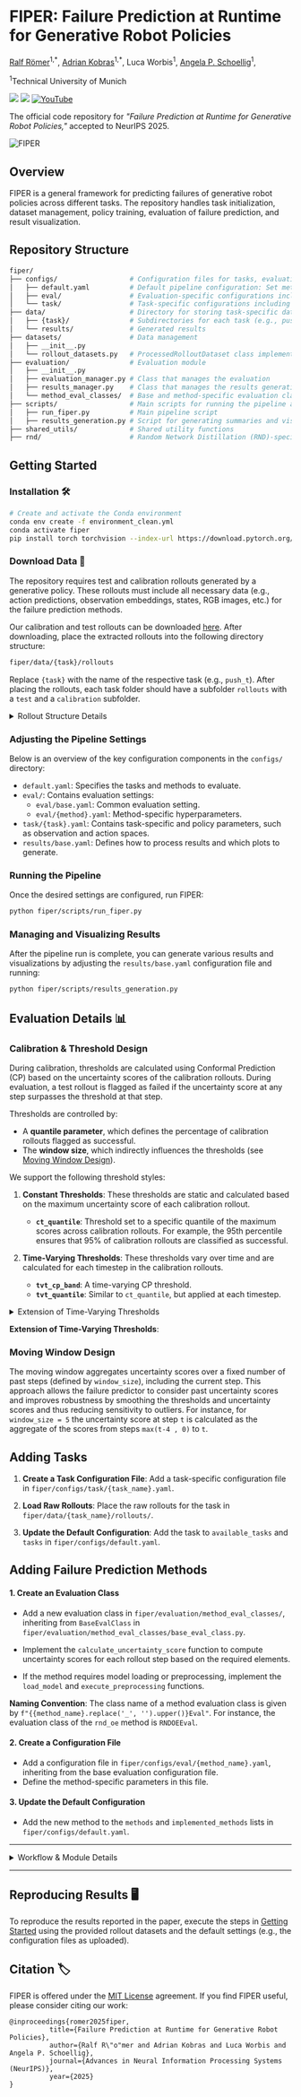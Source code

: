 # FIPER: Failure Prediction at Runtime for Generative Robot Policies

[Ralf Römer](https://ralfroemer99.github.io/)<sup>1,\*</sup>,
[Adrian Kobras](https://www.linkedin.com/in/adriankobras/)<sup>1,\*</sup>,
Luca Worbis<sup>1</sup>,
[Angela P. Schoellig](https://www.dynsyslab.org/prof-angela-schoellig/)<sup>1</sup>,

<sup>1</sup>Technical University of Munich

<a href='https://tum-lsy.github.io/fiper_website/'><img src='https://img.shields.io/badge/Project-Page-Green'></a> <a href='https://arxiv.org/TODO'><img src='https://img.shields.io/badge/Paper-Arxiv-red'></a> [![YouTube](https://badges.aleen42.com/src/youtube.svg)](https://youtube.com)

The official code repository for *"Failure Prediction at Runtime for Generative Robot Policies,"* accepted to NeurIPS 2025.

<img src="fiper.png" alt="FIPER"/>


## Overview

FIPER is a general framework for predicting failures of generative robot policies across different tasks. The repository handles task initialization, dataset management, policy training, evaluation of failure prediction, and result visualization.

<!-- ### Key Components

1. **TaskManager**: Handles task-specific configurations, metadata extraction, and rollout conversion.
2. **Dataset Class**: Manages data preprocessing, normalization, and iteration for training and evaluation.
3. **Failure Prediction Methods**: Includes Random Network Distillation for observation embeddings (RND-OE), action chunk entropy (ACE), and numerous baselines.
4. **EvaluationManager**: Interfaces with method-specific evaluation classes and computes evaluation metrics.
5. **ResultsManager**: Summarizes and visualizes evaluation results. -->

## Repository Structure

```bash
fiper/
├── configs/                  # Configuration files for tasks, evaluation, and results
│   ├── default.yaml          # Default pipeline configuration: Set methods and tasks to evaluate
│   ├── eval/                 # Evaluation-specific configurations including method hyperparameters
│   └── task/                 # Task-specific configurations including policy parameters
├── data/                     # Directory for storing task-specific data (rollouts, models, etc.) and results
│   ├── {task}/               # Subdirectories for each task (e.g., push_t, pretzel)
│   └── results/              # Generated results
├── datasets/                 # Data management
│   ├── __init__.py
│   └── rollout_datasets.py   # ProcessedRolloutDataset class implementation
├── evaluation/               # Evaluation module
│   ├── __init__.py
│   ├── evaluation_manager.py # Class that manages the evaluation
│   ├── results_manager.py    # Class that manages the results generation
│   └── method_eval_classes/  # Base and method-specific evaluation classes
├── scripts/                  # Main scripts for running the pipeline and generating results
│   ├── run_fiper.py          # Main pipeline script
│   ├── results_generation.py # Script for generating summaries and visualizations of the results
├── shared_utils/             # Shared utility functions
├── rnd/                      # Random Network Distillation (RND)-specific modules
```

## Getting Started

### Installation 🛠️

```bash
# Create and activate the Conda environment
conda env create -f environment_clean.yml
conda activate fiper
pip install torch torchvision --index-url https://download.pytorch.org/whl/cu126
```

### Download Data 📁

The repository requires test and calibration rollouts generated by a generative policy. These rollouts must include all necessary data (e.g., action predictions, observation embeddings, states, RGB images, etc.) for the failure prediction methods.

Our calibration and test rollouts can be downloaded [here](https://drive.google.com/drive/folders/1VuI3eQmFHT2QKCSYZGQ2pAuuhwNJkGCu?usp=sharing). After downloading, place the extracted rollouts into the following directory structure:

```bash
fiper/data/{task}/rollouts
```

Replace `{task}` with the name of the respective task (e.g., `push_t`). After placing the rollouts, each task folder should have a subfolder `rollouts` with a `test` and a `calibration` subfolder.

<details>

<summary>Rollout Structure Details</summary>

Currently, it is assumed that each rollout is saved as an individual .pkl file with one of the following structures:

- **Dictionary**: A dictionary with two keys, `metadata` and `rollout`, where `metadata` is a dictionary containing the metadata of the rollout and `rollout` is a list with the k-th entry being a dictionary that contains the neccessary rollout data of the k-th rollout timestep.
- **List**: Only the `rollout` part of the **Dictionary** option. It is checked whether the first entry of the rollout list contains the rollout metadata.

It is recommended to provide task-specific metadata in the corresponding task configuration file. Additionally, basic information (success and rollout ID) can be extracted from the rollout filenames.

</details>

### Adjusting the Pipeline Settings

Below is an overview of the key configuration components in the `configs/` directory:

- `default.yaml`: Specifies the tasks and methods to evaluate.
- `eval/`: Contains evaluation settings:
  - `eval/base.yaml`: Common evaluation setting.
  - `eval/{method}.yaml`: Method-specific hyperparameters.
- `task/{task}.yaml`: Contains task-specific and policy parameters, such as observation and action spaces.
- `results/base.yaml`: Defines how to process results and which plots to generate.

### Running the Pipeline

Once the desired settings are configured, run FIPER:

```bash
python fiper/scripts/run_fiper.py
```

### Managing and Visualizing Results 

After the pipeline run is complete, you can generate various results and visualizations by adjusting the `results/base.yaml` configuration file and running:

```bash
python fiper/scripts/results_generation.py
```

## Evaluation Details 📊

### Calibration & Threshold Design

During calibration, thresholds are calculated using Conformal Prediction (CP) based on the uncertainty scores of the calibration rollouts. During evaluation, a test rollout is flagged as failed if the uncertainty score at any step surpasses the threshold at that step. 

Thresholds are controlled by:

- A **quantile parameter**, which defines the percentage of calibration rollouts flagged as successful.
- The **window size**, which indirectly influences the thresholds (see [Moving Window Design](#moving-window-design)).

We support the following threshold styles:

1. **Constant Thresholds**: These thresholds are static and calculated based on the maximum uncertainty score of each calibration rollout.
   - **`ct_quantile`**: Threshold set to a specific quantile of the maximum scores across calibration rollouts. For example, the 95th percentile ensures that 95% of calibration rollouts are classified as successful.

2. **Time-Varying Thresholds**: These thresholds vary over time and are calculated for each timestep in the calibration rollouts.
   - **`tvt_cp_band`**: A time-varying CP threshold.
   - **`tvt_quantile`**: Similar to `ct_quantile`, but applied at each timestep.

<details>

<summary> Extension of Time-Varying Thresholds </summary>

Since successful rollouts are typically shorter than failed ones, the calibration set may not provide thresholds for the entire length of the test rollouts. To address this, the time-varying thresholds are extended to match the maximum length of the test rollouts. This is implemented in two ways:

- **Repeat Last Value** (default): Use the last available threshold value for all remaining steps.
- **Repeat Mean**: Use the mean of the thresholds from the calibration rollouts for the remaining steps.

</details>

**Extension of Time-Varying Thresholds**: 

### Moving Window Design

The moving window aggregates uncertainty scores over a fixed number of past steps (defined by `window_size`), including the current step. This approach allows the failure predictor to consider past uncertainty scores and improves robustness by smoothing the thresholds and uncertainty scores and thus reducing sensitivity to outliers. For instance, for `window_size = 5` the uncertainty score at step `t` is calculated as the aggregate of the scores from steps `max(t-4 , 0)` to `t`.

## Adding Tasks

1. **Create a Task Configuration File**: Add a task-specific configuration file in `fiper/configs/task/{task_name}.yaml`.

2. **Load Raw Rollouts**: Place the raw rollouts for the task in `fiper/data/{task_name}/rollouts/`.

3. **Update the Default Configuration**: Add the task to `available_tasks` and `tasks` in `fiper/configs/default.yaml`.

## Adding Failure Prediction Methods

#### 1. Create an Evaluation Class

- Add a new evaluation class in `fiper/evaluation/method_eval_classes/`, inheriting from `BaseEvalClass` in `fiper/evaluation/method_eval_classes/base_eval_class.py`.

- Implement the `calculate_uncertainty_score` function to compute uncertainty scores for each rollout step based on the required elements.
- If the method requires model loading or preprocessing, implement the `load_model` and `execute_preprocessing` functions.

**Naming Convention**: The class name of a method evaluation class is given by `f"{{method_name}.replace('_', '').upper()}Eval"`. For instance, the evaluation class of the `rnd_oe` method is `RNDOEEval`.

#### 2. Create a Configuration File

- Add a configuration file in `fiper/configs/eval/{method_name}.yaml`, inheriting from the base evaluation configuration file.
- Define the method-specific parameters in this file.

#### 3. Update the Default Configuration

- Add the new method to the `methods` and `implemented_methods` lists in `fiper/configs/default.yaml`.

---

<details>

<summary> Workflow & Module Details </summary>
<!-- ## Workflow & Module Details -->

The pipeline is designed to evaluate failure prediction methods on generative robot policies. It consists of the following key stages and modules:

1. **Task Initialization**:
   - Use the `TaskManager` to load raw rollouts, extract metadata, and initialize the dataset.
2. **Dataset Management**:
   - Preprocess, normalize, and manage data using the `ProcessedRolloutDataset` class.
3. **Method Training**:
   - Train failure prediction models such as Random Network Distillation (RND) or entropy-based methods.
4. **Evaluation**:
   - Evaluate failure prediction methods using calibration and test rollouts.
5. **Result Management**:
   - Summarize, save, and visualize evaluation results using the `ResultsManager`.

---

### 1. **TaskManager**

The `TaskManager` is responsible for managing task-specific data and configurations.

- **Responsibilities**:
  - Loads raw rollouts from the specified directories.
  - Extracts metadata and converts rollouts into a standardized format.
  - Initializes and manages the `ProcessedRolloutDataset`.

- **Key Features**:
  - Supports task-specific configurations via Hydra.
  - Handles metadata extraction, including rollout labels (e.g., calibration, test, ID, OOD).
  - Converts raw rollouts into tensors compatible with the dataset class.

- **Relevant Functions**:
  - `_load_and_convert_raw_rollouts`: Loads and processes raw rollouts.
  - `get_rollout_dataset`: Initializes or updates the dataset with new rollouts.

---

### 2. **ProcessedRolloutDataset**

The `ProcessedRolloutDataset` class manages the data required for training and evaluation.

- **Responsibilities**:
  - Stores and organizes rollout data as tensors.
  - Normalizes data using calibration rollouts.
  - Provides utilities for iterating over episodes and retrieving subsets of data.

- **Key Features**:
  - Supports metadata management, including episode indices and rollout labels.
  - Allows normalization of tensors for consistent preprocessing.
  - Enables filtering and iteration over specific subsets (e.g., calibration, test, ID, OOD).

- **Relevant Functions**:
  - `init_dataset`: Initializes the dataset with metadata and tensors.
  - `normalize`: Normalizes tensors using calibration rollouts.
  - `iterate_episodes`: Iterates over rollout episodes with optional filtering and history augmentation.

---

### 3. **Method Training**

Failure prediction methods are trained using the processed dataset.

- **Responsibilities**:
  - Trains models such as Random Network Distillation (RND) or entropy-based methods.
  - Prepares models for evaluation by calibrating thresholds or other parameters.

- **Key Features**:
  - Modular design allows easy integration of new training methods.
  - Supports training on various input modalities (e.g., observation embeddings, RGB images).

- **Example**:
  - RND-based methods use a distillation loss to train a predictor network on calibration rollouts.

---

### 4. **Evaluation**

The `EvaluationManager` handles the evaluation of failure prediction methods.

- **Responsibilities**:
  - Evaluates methods on calibration and test rollouts.
  - Computes evaluation metrics such as accuracy, detection time, and uncertainty scores.

- **Key Features**:
  - Supports multiple evaluation metrics and method-specific configurations.
  - Allows combining multiple methods for ensemble evaluations.

- **Relevant Functions**:
  - `evaluate`: Evaluates specified methods and returns results.
  - `_get_method_eval_class`: Loads method-specific evaluation classes.

---

### 5. **ResultsManager**

The `ResultsManager` summarizes and visualizes evaluation results.

- **Responsibilities**:
  - Combines results from multiple tasks and methods.
  - Generates CSV summaries and visualizations of evaluation metrics.

- **Key Features**:
  - Creates uncertainty plots and other visualizations for analysis.
  - Supports configurable result processing via Hydra.

- **Relevant Functions**:
  - `_create_complete_df`: Combines results into a comprehensive DataFrame.
  - `combine_results`: Merges new results with existing ones for comparison.

</details>

---

## Reproducing Results 🖥️

To reproduce the results reported in the paper, execute the steps in [Getting Started](#getting-started) using the provided rollout datasets and the default settings (e.g., the configuration files as uploaded).

## Citation 🏷️
FIPER is offered under the [MIT License](https://github.com/utiasdsl/fiper/blob/main/LICENSE) agreement. 
If you find FIPER useful, please consider citing our work:
```
@inproceedings{romer2025fiper,
          title={Failure Prediction at Runtime for Generative Robot Policies},
          author={Ralf R\"o"mer and Adrian Kobras and Luca Worbis and Angela P. Schoellig},
          journal={Advances in Neural Information Processing Systems (NeurIPS)},
          year={2025}
}
```
